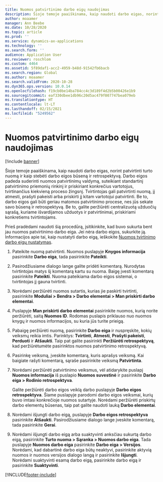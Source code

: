```yaml
---
title: Nuomos patvirtinimo darbo eigų naudojimas
description: Šioje temoje paaiškinama, kaip naudoti darbo eigas, norint patvirtinti turto nuomą ir kaip stebėti darbo eigos būseną ir retrospektyvą.
author: moaamer
manager: Ann Beebe
ms.date: 10/28/2020
ms.topic: article
ms.prod: ''
ms.service: dynamics-ax-applications
ms.technology: ''
ms.search.form: ''
audience: Application User
ms.reviewer: roschlom
ms.custom: 4464
ms.assetid: 5f89daf1-acc2-4959-b48d-91542fb6bacb
ms.search.region: Global
ms.author: moaamer
ms.search.validFrom: 2020-10-28
ms.dyn365.ops.version: 10.0.14
ms.openlocfilehash: f19cb0be14ba784cc4c3d189f4d2b5b00426e1b9
ms.sourcegitcommit: eaf330dbee1db96c20d5ac479f007747bea079eb
ms.translationtype: HT
ms.contentlocale: lt-LT
ms.lasthandoff: 02/15/2021
ms.locfileid: "5249562"
---
```

# <a name="use-lease-approval-workflows"></a>Nuomos patvirtinimo darbo eigų naudojimas

[!include [banner](../includes/banner.md)]

Šioje temoje paaiškinama, kaip naudoti darbo eigas, norint patvirtinti turto nuomą ir kaip stebėti darbo eigos būseną ir retrospektyvą. Darbo eigos padeda suderinti nuomos patvirtinimų valdymą, suteikiant standartinį patvirtinimo priemonių rinkinį ir priskiriant konkrečius vartotojus, tvirtinančius kiekvieną proceso žingsnį. Tvirtintojas gali patvirtinti nuomą, jį atmesti, prašyti pakeisti arba priskirti jį kitam vartotojui patvirtinti. Be to, darbo eigos gali būti geriau matomos patvirtinimo procese, nes jūs sekate savo būseną ir retrospektyvą. Be to, galite peržiūrėti centralizuotą užduočių sąrašą, kuriame išvardijamos užduotys ir patvirtinimai, priskiriami konkretiems tvirtintojams.

Prieš pradėdami naudoti šią procedūrą, įsitikinkite, kad buvo sukurta bent jau nuomos patvirtinimo darbo eiga. Jei nėra darbo eigos, sukurkite ją. Informacijos apie tai, kaip nustatyti darbo eigą, ieškokite [Nuomos tvirtinimo darbo eigų nustatymas](set-up-lease-wrkflw.md).

1. Pateikite nuomą patvirtinti. Nuomos puslapyje **Knygos informacija** pasirinkite **Darbo eiga**, tada pasirinkite **Pateikti**.
2. Pasirodžiusiame dialogo lange galite pridėti komentarą. Nurodytas tvirtintojas matys šį komentarą kartu su nuoma. Baigę įvesti komentarą pasirinkite **Pateikti**. Nuoma pateikiama darbo eigos sistemai, o tvirtintojas jį gauna tvirtinti.
3. Norėdami peržiūrėti nuomos sutartis, kurias jie paskirti tvirtinti, pasirinkite **Moduliai \> Bendra \> Darbo elementai \> Man priskirti darbo elementai**.
4. Puslapyje **Man priskirti darbo elementai** pasirinkite nuomos, kurią norite peržiūrėti, saitą **Nuomos ID**. Rodomas puslapis priklauso nuo nuomos knygų ir nuomos informacijos, su kuria jūs turite prieigą.
5. Pabaigę peržiūrėti nuomą, pasirinkite **Darbo eiga** ir nuspręskite, kokių veiksmų reikia imtis. Parinktys: **Tvirtinti**, **Atmesti**, **Prašyti pakeisti**, **Perduoti** ir **Atšaukti**. Taip pat galite pasirinkti **Peržiūrėti retrospektyvą**, kad peržiūrėtumėte pasirinktos nuomos patvirtinimo retrospektyvą.
6. Pasirinkę veiksmą, įveskite komentarą, kuris aprašys veiksmą. Kai baigiate rašyti komentarą, sąraše pasirinkite veiksmą **Patvirtinta**.
7. Norėdami peržiūrėti patvirtinimo veiksmus, vėl atidarykite puslapį **Nuomos informacija** iš puslapio **Nuomos suvestinė** ir pasirinkite **Darbo eiga \> Rodinio retrospektyva**.

    Galite peržiūrėti darbo eigos veiklą darbo puslapyje **Darbo eigos retrospektyva**. Šiame puslapyje parodomi darbo eigos veiksmai, kurių buvo imtasi konkrečioje nuomos sutartyje. Norėdami peržiūrėti priskirtų darbo elementų būsenas, taip pat galite naudoti lauką **Darbo elementai**.

8. Norėdami išjungti darbo eigą, puslapyje **Darbo eigos retrospektyva** pasirinkite **Atšaukti**. Pasirodžiusiame dialogo lange įveskite komentarą, tada pasirinkite **Gerai**.
9. Norėdami išjungti darbo eigą arba suaktyvinti anksčiau sukurtą darbo eigą, pasirinkite **Turto nuoma \> Sąranka \> Nuomos darbo eiga**. Tada puslapyje **Nuomos darbo eiga** pasirinkite **Darbo eiga \> Versijos**. Norėdami, kad dabartinė darbo eiga būtų neaktyvi, pasirinkite aktyvią nuomos ir nuomos versijos dialogo langą ir pasirinkite **Išjungti**. Norėdami suaktyvinti esamą darbo eigą, pasirinkite darbo eigą ir pasirinkite **Suaktyvinti**.


[!INCLUDE[footer-include](../../includes/footer-banner.md)]
